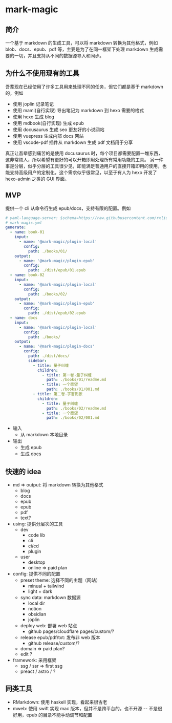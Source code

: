 # mark-magic

## 简介

一个基于 markdown 的生成工具，可以将 markdown 转换为其他格式，例如 blob、docs、epub、pdf 等，主要是为了在同一框架下处理 markdown 生成需要的一切，并且支持从不同的数据源导入和同步。

## 为什么不使用现有的工具

吾辈现在已经使用了许多工具用来处理不同的任务，但它们都是基于 markdown 的，例如

- 使用 joplin 记录笔记
- 使用 mami(自行实现) 导出笔记为 markdown 到 hexo 需要的格式
- 使用 hexo 生成 blog
- 使用 mdbook(自行实现) 生成 epub
- 使用 docusaurus 生成 seo 更友好的小说网站
- 使用 vuepress 生成内部 docs 网站
- 使用 vscode-pdf 插件从 markdown 生成 pdf 文档用于分享

真正让吾辈感到痛苦的是使用 docusaurus 时，每个项目都需要配置一堆东西，这非常烦人，所以希望有更好的可以开箱即用处理所有常用功能的工具。
另一件事是分层，似乎分层的工具很少见，即能满足普通用户的直接开箱即用的使用，也能支持高级用户的定制化，这个需求似乎很常见，以至于有人为 hexo 开发了 hexo-admin 之类的 GUI 界面。

## MVP

提供一个 cli 从命令行生成 epub/docs，支持有限的配置。例如

```yaml
# yaml-language-server: $schema=https://raw.githubusercontent.com/rxliuli/mark-magic/main/schema/mark-magic.schema.json
# mark-magic.yml
generate:
  - name: book-01
    input:
      - name: '@mark-magic/plugin-local'
        config:
          path: ./books/01/
    output:
      - name: '@mark-magic/plugin-epub'
        config:
          path: ./dist/epub/01.epub
  - name: book-02
    input:
      - name: '@mark-magic/plugin-local'
        config:
          path: ./books/02/
    output:
      - name: '@mark-magic/plugin-epub'
        config:
          path: ./dist/epub/02.epub
  - name: docs
    input:
      - name: '@mark-magic/plugin-local'
        config:
          path: ./books/
    output:
      - name: '@mark-magic/plugin-docs'
        config:
          path: ./dist/docs/
          sidebar:
            - title: 量子纠缠
              children:
                - title: 第一卷-量子纠缠
                  path: ./books/01/readme.md
                - title: 一个愿望
                  path: ./books/01/001.md
            - title: 第二卷-宇宙膨胀
              children:
                - title: 量子纠缠
                  path: ./books/02/readme.md
                - title: 一个愿望
                  path: ./books/02/001.md
```

- 输入
  - 从 markdown 本地目录
- 输出
  - 生成 epub
  - 生成 docs

## 快速的 idea

- md => output: 将 markdown 转换为其他格式
  - blog
  - docs
  - epub
  - epub
  - pdf
  - text?
- using: 提供分层次的工具
  - dev
    - code lib
    - cli
    - ci/cd
    - plugin
  - user
    - desktop
    - online => paid plan
- config: 提供不同的配置
  - preset theme: 选择不同的主题（网站）
    - minual + tailwind
    - light + dark
  - sync data: markdown 数据源
    - local dir
    - notion
    - obsidian
    - joplin
  - deploy web: 部署 web 站点
    - github pages/cloudflare pages/custom/?
  - release epub/pdf/txt: 发布非 web 版本
    - github release/custom/?
  - domain => paid plan?
  - edit ?
- framework: 采用框架
  - ssg / ssr => first ssg
  - preact / astro / ?

## 同类工具

- RMarkdown: 使用 haskell 实现，看起来很古老
- mweb: 使用 swift 实现 mac 版本，但并不是跨平台的，也不开源 -- 不是很好用，epub 的目录不能手动调节和配置
